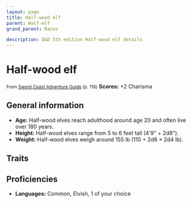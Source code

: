 ```yaml
---
layout: page
title: Half-wood elf
parent: Half-elf
grand_parent: Races

description: D&D 5th edition Half-wood elf details
---
```


# Half-wood elf

<small>From <a target="_blank" href="https://dnd.wizards.com/products/tabletop-games/rpg-products/sc-adventurers-guide">Sword Coast Adventure Guide</a> (p. 116)</small>
**Scores:** +2 Charisma

## General information

- **Age:** Half-wood elves reach adulthood around age 20 and often live over 180 years.
- **Height:** Half-wood elves range from 5 to 6 feet tall (4'9" + 2d8").
- **Weight:** Half-wood elves weigh around 155 lb (110 + 2d8 × 2d4 lb).

## Traits


## Proficiencies

- **Languages:** Common, Elvish, 1 of your choice
